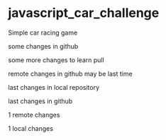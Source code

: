 # javascript_car_challenge
Simple car racing game 

some changes in github


some more changes to learn pull 


remote changes in github may be last time

last changes in local repository

last changes in github

1 remote changes

1 local changes

